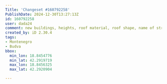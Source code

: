```yaml
---
Title: 'Changeset #160792258'
PublishDate: 2024-12-30T13:27:13Z
id: 160792258
user: dada24
comment: new buildings, heights, roof material, roof shape, name of street
created_by: iD 2.30.4
tags:
- Montenegro
- Budva
bbox:
  min_lon: 18.8454776
  min_lat: 42.2919719
  max_lon: 18.8456325
  max_lat: 42.2920904

---
```

